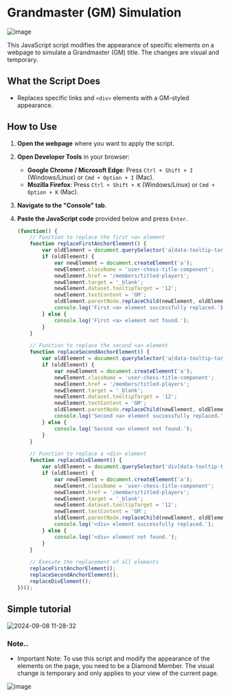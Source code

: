 # Grandmaster (GM) Simulation

![image](https://github.com/user-attachments/assets/bfd35922-206d-47b4-9fa6-7df2129f6bc0)


This JavaScript script modifies the appearance of specific elements on a webpage to simulate a Grandmaster (GM) title. The changes are visual and temporary.

## What the Script Does

- Replaces specific links and `<div>` elements with a GM-styled appearance.

## How to Use

1. **Open the webpage** where you want to apply the script.
2. **Open Developer Tools** in your browser:
   - **Google Chrome / Microsoft Edge**: Press `Ctrl + Shift + I` (Windows/Linux) or `Cmd + Option + I` (Mac).
   - **Mozilla Firefox**: Press `Ctrl + Shift + K` (Windows/Linux) or `Cmd + Option + K` (Mac).
3. **Navigate to the "Console" tab**.
4. **Paste the JavaScript code** provided below and press `Enter`.

   ```javascript
   (function() {
       // Function to replace the first <a> element
       function replaceFirstAnchorElement() {
           var oldElement = document.querySelector('a[data-tooltip-target="6"][href*="badge-diamond"]');
           if (oldElement) {
               var newElement = document.createElement('a');
               newElement.className = 'user-chess-title-component';
               newElement.href = '/members/titled-players';
               newElement.target = '_blank';
               newElement.dataset.tooltipTarget = '12';
               newElement.textContent = 'GM';
               oldElement.parentNode.replaceChild(newElement, oldElement);
               console.log('First <a> element successfully replaced.');
           } else {
               console.log('First <a> element not found.');
           }
       }

       // Function to replace the second <a> element
       function replaceSecondAnchorElement() {
           var oldElement = document.querySelector('a[data-tooltip-target="6"][href*="web_play_live_arena"]');
           if (oldElement) {
               var newElement = document.createElement('a');
               newElement.className = 'user-chess-title-component';
               newElement.href = '/members/titled-players';
               newElement.target = '_blank';
               newElement.dataset.tooltipTarget = '12';
               newElement.textContent = 'GM';
               oldElement.parentNode.replaceChild(newElement, oldElement);
               console.log('Second <a> element successfully replaced.');
           } else {
               console.log('Second <a> element not found.');
           }
       }

       // Function to replace a <div> element
       function replaceDivElement() {
           var oldElement = document.querySelector('div[data-tooltip-target="0"]');
           if (oldElement) {
               var newElement = document.createElement('a');
               newElement.className = 'user-chess-title-component';
               newElement.href = '/members/titled-players';
               newElement.target = '_blank';
               newElement.dataset.tooltipTarget = '12';
               newElement.textContent = 'GM';
               oldElement.parentNode.replaceChild(newElement, oldElement);
               console.log('<div> element successfully replaced.');
           } else {
               console.log('<div> element not found.');
           }
       }

       // Execute the replacement of all elements
       replaceFirstAnchorElement();
       replaceSecondAnchorElement();
       replaceDivElement();
   })();

## Simple tutorial

![2024-09-08 11-28-32](https://github.com/user-attachments/assets/6109d910-f74b-4654-b444-17d80ff5eff9)

### Note..

- Important Note: To use this script and modify the appearance of the elements on the page, you need to be a Diamond Member. The visual change is temporary and only applies to your view of the current page.

![image](https://github.com/user-attachments/assets/2be3f607-db29-4e99-973b-990b00175ba2)


